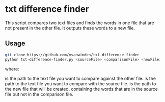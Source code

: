 # txt difference finder
This script compares two text files and finds the words in one file that are not present in the other file. It outputs these words to a new file.

## Usage
```bash
git clone https://github.com/mvanwinden/txt-difference-finder
python txt-difference-finder.py <sourceFile> <comparisonFile> <newFile>
```

where:

<sourceFile> is the path to the text file you want to compare against the other file.
<comparisonFile> is the path to the text file you want to compare with the source file.
<outputFile> is the path to the new file that will be created, containing the words that are in the source file but not in the comparison file.
